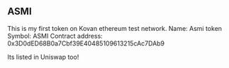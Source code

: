 ## ASMI

This is my first token on Kovan ethereum test network.
Name: Asmi token
Symbol: ASMI
Contract address: 0x3D0dED68B0a7Cbf39E40485109613215cAc7DAb9

Its listed in Uniswap too!
